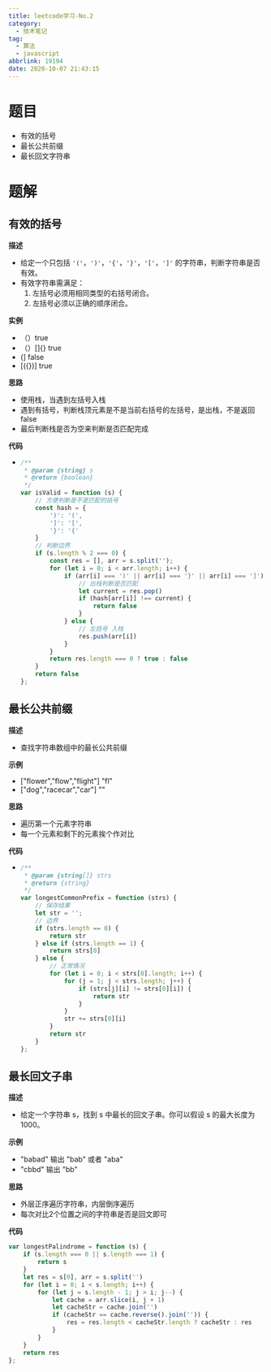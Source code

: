 ```yaml
---
title: leetcode学习-No.2
category:
  - 技术笔记
tag:
  - 算法
  - javascript
abbrlink: 19194
date: 2020-10-07 21:43:15
---
```


# 题目
- 有效的括号
- 最长公共前缀
- 最长回文字符串

<!-- more -->

# 题解
## 有效的括号

**描述**

- 给定一个只包括 `'('`，`')'`，`'{'`，`'}'`，`'['`，`']'` 的字符串，判断字符串是否有效。
- 有效字符串需满足：
  1. 左括号必须用相同类型的右括号闭合。
  2. 左括号必须以正确的顺序闭合。

**实例**

- （）true
- （）[]{} true
- (] false
- [({})] true

**思路**

- 使用栈，当遇到左括号入栈
- 遇到有括号，判断栈顶元素是不是当前右括号的左括号，是出栈，不是返回false
- 最后判断栈是否为空来判断是否匹配完成

**代码**

- ```js
  /**
   * @param {string} s
   * @return {boolean}
   */
  var isValid = function (s) {
      // 方便判断是不是匹配的括号
      const hash = {
          ')': '(',
          ']': '[',
          '}': '{'
      }
      // 判断边界
      if (s.length % 2 === 0) {
          const res = [], arr = s.split('');
          for (let i = 0; i < arr.length; i++) {
              if (arr[i] === ')' || arr[i] === '}' || arr[i] === ']') {
                  // 出栈判断是否匹配
                  let current = res.pop()
                  if (hash[arr[i]] !== current) {
                      return false
                  }
              } else {
                  // 左括号 入栈
                  res.push(arr[i])
              }
          }
          return res.length === 0 ? true : false
      }
      return false
  };
  ```



## 最长公共前缀

**描述**

- 查找字符串数组中的最长公共前缀

**示例**

- ["flower","flow","flight"]  "fl"
- ["dog","racecar","car"] ""

**思路**

- 遍历第一个元素字符串
- 每一个元素和剩下的元素挨个作对比

**代码**

- ```js
  /**
   * @param {string[]} strs
   * @return {string}
   */
  var longestCommonPrefix = function (strs) {
      // 保存结果
      let str = '';
      // 边界
      if (strs.length == 0) {
          return str
      } else if (strs.length == 1) {
          return strs[0]
      } else {
          // 正常情况
          for (let i = 0; i < strs[0].length; i++) {
              for (j = 1; j < strs.length; j++) {
                  if (strs[j][i] != strs[0][i]) {
                      return str
                  }
              }
              str += strs[0][i]
          }
          return str
      }
  };
  ```

## 最长回文子串

**描述**
- 给定一个字符串 s，找到 s 中最长的回文子串。你可以假设 s 的最大长度为 1000。

**示例**
- "babad" 输出 "bab" 或者 "aba"
- "cbbd" 输出 "bb"

**思路**
- 外层正序遍历字符串，内层倒序遍历
- 每次对比2个位置之间的字符串是否是回文即可

**代码**
```js
var longestPalindrome = function (s) {
    if (s.length === 0 || s.length === 1) {
        return s
    }
    let res = s[0], arr = s.split('')
    for (let i = 0; i < s.length; i++) {
        for (let j = s.length - 1; j > i; j--) {
            let cache = arr.slice(i, j + 1)
            let cacheStr = cache.join('')
            if (cacheStr == cache.reverse().join('')) {
                res = res.length < cacheStr.length ? cacheStr : res
            }
        }
    }
    return res
};
```
